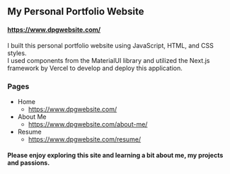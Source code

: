 ## My Personal Portfolio Website
#### https://www.dpgwebsite.com/
I built this personal portfolio website using JavaScript, HTML, and CSS styles.  
I used components from the MaterialUI library and utilized the Next.js framework by Vercel to develop and deploy this application.
### Pages
- Home
  - https://www.dpgwebsite.com/
- About Me
  - https://www.dpgwebsite.com/about-me/
- Resume
  - https://www.dpgwebsite.com/resume/
#### Please enjoy exploring this site and learning a bit about me, my projects and passions.